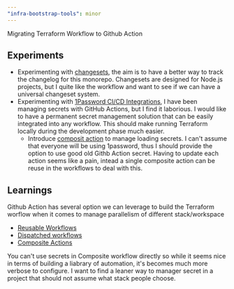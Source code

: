 ```yaml
---
"infra-bootstrap-tools": minor
---
```


Migrating Terraform Workflow to Github Action

## Experiments

* Experimenting with [changesets](https://github.com/changesets/changesets), the aim is to have a better way to track the changelog for this monorepo. Changesets are designed for Node.js projects, but I quite like the workflow and want to see if we can have a universal changeset system.
* Experimenting with [1Password CI/CD Integrations](https://developer.1password.com/docs/ci-cd/), I have been managing secrets with GitHub Actions, but I find it laborious. I would like to have a permanent secret management solution that can be easily integrated into any workflow. This should make running Terraform locally during the development phase much easier.
    * Introduce [composit action](https://docs.github.com/en/actions/sharing-automations/creating-actions/creating-a-composite-action) to manage loading secrets. I can't assume that everyone will be using 1password, thus I should provide the option to use good old Githb Action secret. Having to update each action seems like a pain, intead a single composite action can be reuse in the workflows to deal with this.

## Learnings

Github Action has several option we can leverage to build the Terraform worflow when it comes to manage parallelism of different stack/workspace
* [Reusable Workflows](https://docs.github.com/en/actions/sharing-automations/reusing-workflows)
* [Dispatched workflows](https://docs.github.com/en/actions/managing-workflow-runs-and-deployments/managing-workflow-runs/manually-running-a-workflow#running-a-workflow-using-the-rest-api)
* [Composite Actions](https://docs.github.com/en/actions/sharing-automations/creating-actions/creating-a-composite-action)

You can't use secrets in Composite workflow directly so while it seems nice in terms of building a liabrary of automation, it's becomes much more verbose to configure. I want to find a leaner way to manager secret in a project that should not assume what stack people choose.